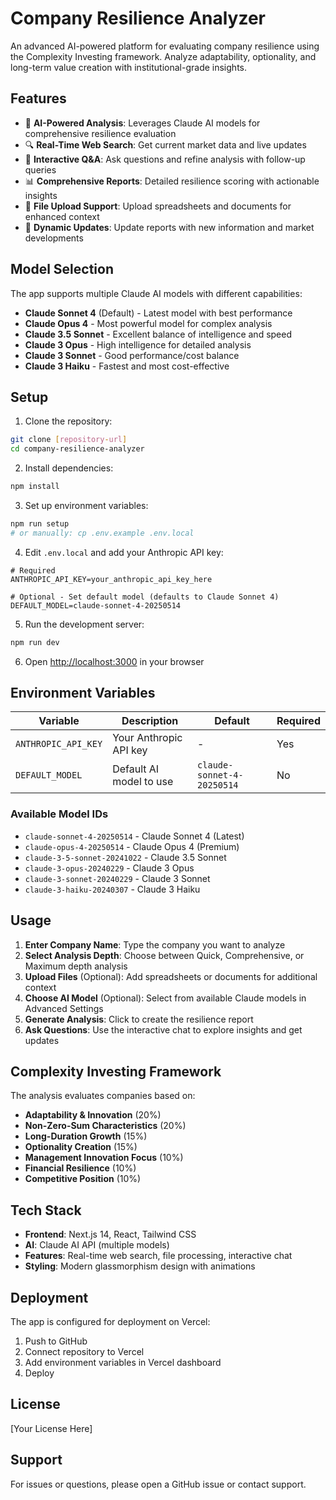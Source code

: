 # Company Resilience Analyzer

An advanced AI-powered platform for evaluating company resilience using the Complexity Investing framework. Analyze adaptability, optionality, and long-term value creation with institutional-grade insights.

## Features

- 🧠 **AI-Powered Analysis**: Leverages Claude AI models for comprehensive resilience evaluation
- 🔍 **Real-Time Web Search**: Get current market data and live updates
- 💬 **Interactive Q&A**: Ask questions and refine analysis with follow-up queries
- 📊 **Comprehensive Reports**: Detailed resilience scoring with actionable insights
- 📎 **File Upload Support**: Upload spreadsheets and documents for enhanced context
- 🔄 **Dynamic Updates**: Update reports with new information and market developments

## Model Selection

The app supports multiple Claude AI models with different capabilities:

- **Claude Sonnet 4** (Default) - Latest model with best performance
- **Claude Opus 4** - Most powerful model for complex analysis
- **Claude 3.5 Sonnet** - Excellent balance of intelligence and speed
- **Claude 3 Opus** - High intelligence for detailed analysis
- **Claude 3 Sonnet** - Good performance/cost balance
- **Claude 3 Haiku** - Fastest and most cost-effective

## Setup

1. Clone the repository:
```bash
git clone [repository-url]
cd company-resilience-analyzer
```

2. Install dependencies:
```bash
npm install
```

3. Set up environment variables:
```bash
npm run setup
# or manually: cp .env.example .env.local
```

4. Edit `.env.local` and add your Anthropic API key:
```env
# Required
ANTHROPIC_API_KEY=your_anthropic_api_key_here

# Optional - Set default model (defaults to Claude Sonnet 4)
DEFAULT_MODEL=claude-sonnet-4-20250514
```

5. Run the development server:
```bash
npm run dev
```

6. Open [http://localhost:3000](http://localhost:3000) in your browser

## Environment Variables

| Variable | Description | Default | Required |
|----------|-------------|---------|----------|
| `ANTHROPIC_API_KEY` | Your Anthropic API key | - | Yes |
| `DEFAULT_MODEL` | Default AI model to use | `claude-sonnet-4-20250514` | No |

### Available Model IDs

- `claude-sonnet-4-20250514` - Claude Sonnet 4 (Latest)
- `claude-opus-4-20250514` - Claude Opus 4 (Premium)
- `claude-3-5-sonnet-20241022` - Claude 3.5 Sonnet
- `claude-3-opus-20240229` - Claude 3 Opus
- `claude-3-sonnet-20240229` - Claude 3 Sonnet
- `claude-3-haiku-20240307` - Claude 3 Haiku

## Usage

1. **Enter Company Name**: Type the company you want to analyze
2. **Select Analysis Depth**: Choose between Quick, Comprehensive, or Maximum depth analysis
3. **Upload Files** (Optional): Add spreadsheets or documents for additional context
4. **Choose AI Model** (Optional): Select from available Claude models in Advanced Settings
5. **Generate Analysis**: Click to create the resilience report
6. **Ask Questions**: Use the interactive chat to explore insights and get updates

## Complexity Investing Framework

The analysis evaluates companies based on:

- **Adaptability & Innovation** (20%)
- **Non-Zero-Sum Characteristics** (20%)
- **Long-Duration Growth** (15%)
- **Optionality Creation** (15%)
- **Management Innovation Focus** (10%)
- **Financial Resilience** (10%)
- **Competitive Position** (10%)

## Tech Stack

- **Frontend**: Next.js 14, React, Tailwind CSS
- **AI**: Claude AI API (multiple models)
- **Features**: Real-time web search, file processing, interactive chat
- **Styling**: Modern glassmorphism design with animations

## Deployment

The app is configured for deployment on Vercel:

1. Push to GitHub
2. Connect repository to Vercel
3. Add environment variables in Vercel dashboard
4. Deploy

## License

[Your License Here]

## Support

For issues or questions, please open a GitHub issue or contact support.
